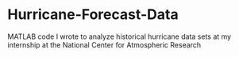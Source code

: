 # Hurricane-Forecast-Data
MATLAB code I wrote to analyze historical hurricane data sets at my internship at the National Center for Atmospheric Research
